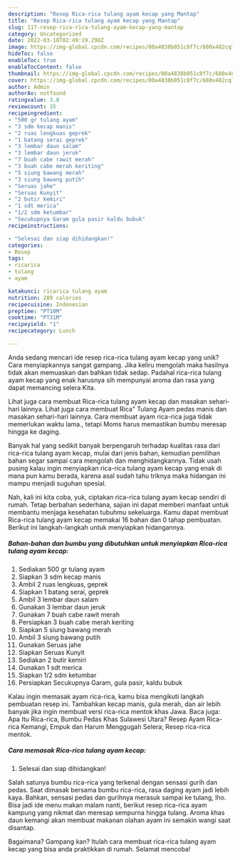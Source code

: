 ```yaml
---
description: "Resep Rica-rica tulang ayam kecap yang Mantap"
title: "Resep Rica-rica tulang ayam kecap yang Mantap"
slug: 117-resep-rica-rica-tulang-ayam-kecap-yang-mantap
category: Uncategorized
date: 2022-03-18T02:49:19.298Z
image: https://img-global.cpcdn.com/recipes/00a4838b051c8f7c/680x482cq70/rica-rica-tulang-ayam-kecap-foto-resep-utama.jpg
hideToc: false
enableToc: true
enableTocContent: false
thumbnail: https://img-global.cpcdn.com/recipes/00a4838b051c8f7c/680x482cq70/rica-rica-tulang-ayam-kecap-foto-resep-utama.jpg
cover: https://img-global.cpcdn.com/recipes/00a4838b051c8f7c/680x482cq70/rica-rica-tulang-ayam-kecap-foto-resep-utama.jpg
author: Admin
authorAv: notfound
ratingvalue: 3.8
reviewcount: 15
recipeingredient:
- "500 gr tulang ayam"
- "3 sdm kecap manis"
- "2 ruas lengkuas geprek"
- "1 batang serai geprek"
- "3 lembar daun salam"
- "3 lembar daun jeruk"
- "7 buah cabe rawit merah"
- "3 buah cabe merah keriting"
- "5 siung bawang merah"
- "3 siung bawang putih"
- "Seruas jahe"
- "Seruas Kunyit"
- "2 butir kemiri"
- "1 sdt merica"
- "1/2 sdm ketumbar"
- "Secukupnya Garam gula pasir kaldu bubuk"
recipeinstructions:

- "Selesai dan siap dihidangkan!"
categories:
- Resep
tags:
- ricarica
- tulang
- ayam

katakunci: ricarica tulang ayam 
nutrition: 289 calories
recipecuisine: Indonesian
preptime: "PT10M"
cooktime: "PT31M"
recipeyield: "1"
recipecategory: Lunch

---
```





Anda sedang mencari ide resep rica-rica tulang ayam kecap yang unik? Cara menyiapkannya sangat gampang. Jika keliru mengolah maka hasilnya tidak akan memuaskan dan bahkan tidak sedap. Padahal rica-rica tulang ayam kecap yang enak harusnya sih mempunyai aroma dan rasa yang dapat memancing selera Kita.





Lihat juga cara membuat Rica-rica tulang ayam kecap dan masakan sehari-hari lainnya. Lihat juga cara membuat Rica&#34; Tulang Ayam pedas manis dan masakan sehari-hari lainnya. Cara membuat ayam rica-rica juga tidak memerlukan waktu lama., tetapi Moms harus memastikan bumbu meresap hingga ke daging.

Banyak hal yang sedikit banyak berpengaruh terhadap kualitas rasa dari rica-rica tulang ayam kecap, mulai dari jenis bahan, kemudian pemilihan bahan segar sampai cara mengolah dan menghidangkannya. Tidak usah pusing kalau ingin menyiapkan rica-rica tulang ayam kecap yang enak di mana pun kamu berada, karena asal sudah tahu triknya maka hidangan ini mampu menjadi suguhan spesial.






Nah, kali ini kita coba, yuk, ciptakan rica-rica tulang ayam kecap sendiri di rumah. Tetap berbahan sederhana, sajian ini dapat memberi manfaat untuk membantu menjaga kesehatan tubuhmu sekeluarga. Kamu dapat membuat Rica-rica tulang ayam kecap memakai 16 bahan dan 0 tahap pembuatan. Berikut ini langkah-langkah untuk menyiapkan hidangannya.

<!--inarticleads1-->

##### Bahan-bahan dan bumbu yang dibutuhkan untuk menyiapkan Rica-rica tulang ayam kecap:

1. Sediakan 500 gr tulang ayam
1. Siapkan 3 sdm kecap manis
1. Ambil 2 ruas lengkuas, geprek
1. Siapkan 1 batang serai, geprek
1. Ambil 3 lembar daun salam
1. Gunakan 3 lembar daun jeruk
1. Gunakan 7 buah cabe rawit merah
1. Persiapkan 3 buah cabe merah keriting
1. Siapkan 5 siung bawang merah
1. Ambil 3 siung bawang putih
1. Gunakan Seruas jahe
1. Siapkan Seruas Kunyit
1. Sediakan 2 butir kemiri
1. Gunakan 1 sdt merica
1. Siapkan 1/2 sdm ketumbar
1. Persiapkan Secukupnya Garam, gula pasir, kaldu bubuk


Kalau ingin memasak ayam rica-rica, kamu bisa mengikuti langkah pembuatan resep ini. Tambahkan kecap manis, gula merah, dan air lebih banyak jika ingin membuat versi rica-rica mentok khas Jawa. Baca juga: Apa Itu Rica-rica, Bumbu Pedas Khas Sulawesi Utara? Resep Ayam Rica-rica Kemangi, Empuk dan Harum Menggugah Selera; Resep rica-rica mentok. 

<!--inarticleads2-->

##### Cara memasak Rica-rica tulang ayam kecap:


1. Selesai dan siap dihidangkan!

Salah satunya bumbu rica-rica yang terkenal dengan sensasi gurih dan pedas. Saat dimasak bersama bumbu rica-rica, rasa daging ayam jadi lebih kaya. Bahkan, sensasi pedas dan gurihnya merasuk sampai ke tulang, lho. Bisa jadi ide menu makan malam nanti, berikut resep rica-rica ayam kampung yang nikmat dan meresap sempurna hingga tulang. Aroma khas daun kemangi akan membuat makanan olahan ayam ini semakin wangi saat disantap. 

Bagaimana? Gampang kan? Itulah cara membuat rica-rica tulang ayam kecap yang bisa anda praktikkan di rumah. Selamat mencoba!
